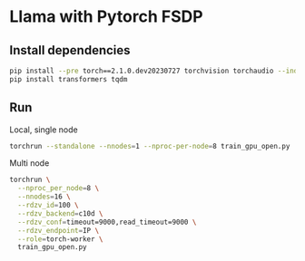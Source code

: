 # Llama with Pytorch FSDP

## Install dependencies

```bash
pip install --pre torch==2.1.0.dev20230727 torchvision torchaudio --index-url https://download.pytorch.org/whl/nightly/cu121
pip install transformers tqdm
```

## Run

Local, single node

```bash
torchrun --standalone --nnodes=1 --nproc-per-node=8 train_gpu_open.py
```

Multi node

```bash
torchrun \
  --nproc_per_node=8 \
  --nnodes=16 \
  --rdzv_id=100 \
  --rdzv_backend=c10d \
  --rdzv_conf=timeout=9000,read_timeout=9000 \
  --rdzv_endpoint=IP \
  --role=torch-worker \
  train_gpu_open.py
```